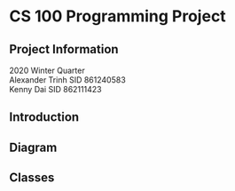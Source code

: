 # CS 100 Programming Project
## Project Information
2020 Winter Quarter\
Alexander Trinh SID 861240583\
Kenny Dai SID 862111423
## Introduction
## Diagram
## Classes
